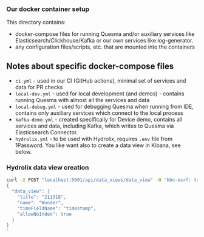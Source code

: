 ### Our docker container setup

This directory contains:
* docker-compose files for running Quesma and/or auxiliary services like Elasticsearch/Clickhouse/Kafka 
or our own services like log-generator.
* any configuration files/scripts, etc. that are mounted into the containers 

## Notes about specific docker-compose files

* `ci.yml` - used in our CI (GitHub actions), minimal set of services and data for PR checks
* `local-dev.yml` - used for local development (and demos) - contains running Quesma with almost all the services and data
* `local-debug.yml` - used for debugging Quesma when running from IDE, contains only auxiliary services which connect to the local process
* `kafka-demo.yml` - created specifically for Device demo, contains all services and data, including Kafka, which writes to Quesma via Elasticsearch Connector.
* `hydrolix.yml` - to be used with Hydrolix, requires `.env` file from 1Password. You like want also to create a data view in Kibana, see below.

### Hydrolix data view creation
```bash
curl -X POST "localhost:5601/api/data_views/data_view" -H 'kbn-xsrf: true' -H 'Content-Type: application/json' -d'
{
  "data_view": {
    "title": "211318",
    "name": "Wunder",
    "timeFieldName": "timestamp",
    "allowNoIndex": true
  }
}
'
```
